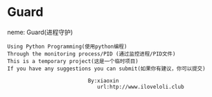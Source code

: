 # Guard
neme: Guard(进程守护)

    Using Python Programming(使用python编程)
    Through the monitoring process/PID (通过监控进程/PID文件)
    This is a temporary project(这是一个临时项目)
    If you have any suggestions you can submit(如果你有建议，你可以提交)

                              By:xiaoxin
                                 url:htp://www.iloveloli.club
